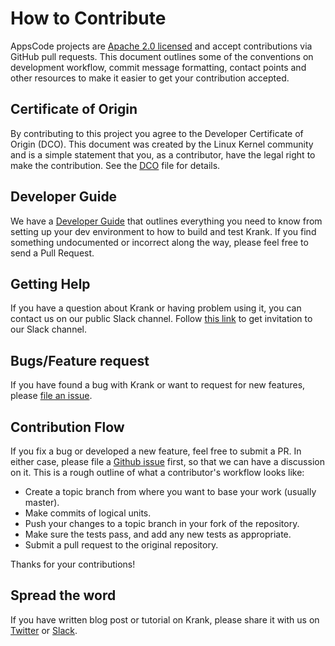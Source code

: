 # How to Contribute

AppsCode projects are [Apache 2.0 licensed](LICENSE) and accept contributions via
GitHub pull requests.  This document outlines some of the conventions on
development workflow, commit message formatting, contact points and other
resources to make it easier to get your contribution accepted.

## Certificate of Origin

By contributing to this project you agree to the Developer Certificate of
Origin (DCO). This document was created by the Linux Kernel community and is a
simple statement that you, as a contributor, have the legal right to make the
contribution. See the [DCO](DCO) file for details.

## Developer Guide
We have a [Developer Guide](/docs/developer-guide/README.md) that outlines everything you need to know from setting up your
dev environment to how to build and test Krank. If you find something undocumented or incorrect along the way,
please feel free to send a Pull Request.

## Getting Help
If you have a question about Krank or having problem using it, you can contact us on our public Slack channel. Follow [this link](https://slack.appscode.com) to get invitation to our Slack channel.

## Bugs/Feature request
If you have found a bug with Krank or want to request for new features, please [file an issue](https://github.com/appscode/Krank/issues/new).

## Contribution Flow
If you fix a bug or developed a new feature, feel free to submit a PR. In either case, please file a [Github issue]((https://github.com/appscode/krank/issues/new)) first, so that we can have a discussion on it. This is a rough outline of what a contributor's workflow looks like:

- Create a topic branch from where you want to base your work (usually master).
- Make commits of logical units.
- Push your changes to a topic branch in your fork of the repository.
- Make sure the tests pass, and add any new tests as appropriate.
- Submit a pull request to the original repository.

Thanks for your contributions!

## Spread the word
If you have written blog post or tutorial on Krank, please share it with us on [Twitter](https://twitter.com/AppsCodeHQ) or [Slack](https://slack.appscode.com).
